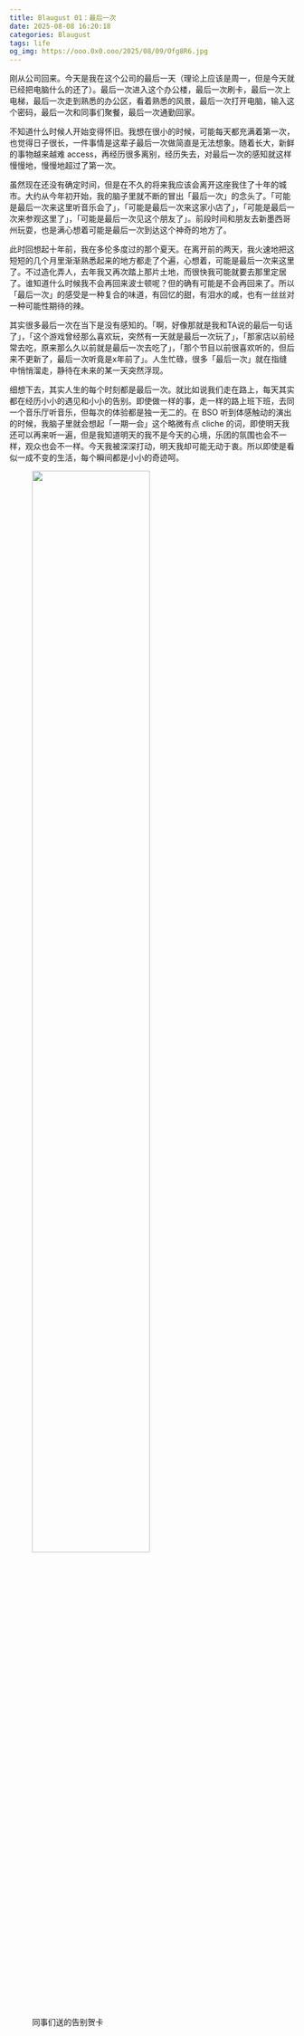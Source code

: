 ```yaml
---
title: Blaugust 01：最后一次
date: 2025-08-08 16:20:18
categories: Blaugust
tags: life
og_img: https://ooo.0x0.ooo/2025/08/09/Ofg8R6.jpg
---
```


刚从公司回来。今天是我在这个公司的最后一天（理论上应该是周一，但是今天就已经把电脑什么的还了）。最后一次进入这个办公楼，最后一次刷卡，最后一次上电梯，最后一次走到熟悉的办公区，看着熟悉的风景，最后一次打开电脑，输入这个密码，最后一次和同事们聚餐，最后一次通勤回家。

不知道什么时候人开始变得怀旧。我想在很小的时候，可能每天都充满着第一次，也觉得日子很长，一件事情是这辈子最后一次做简直是无法想象。随着长大，新鲜的事物越来越难 access，再经历很多离别，经历失去，对最后一次的感知就这样慢慢地，慢慢地超过了第一次。

虽然现在还没有确定时间，但是在不久的将来我应该会离开这座我住了十年的城市。大约从今年初开始，我的脑子里就不断的冒出「最后一次」的念头了。「可能是最后一次来这里听音乐会了」，「可能是最后一次来这家小店了」，「可能是最后一次来参观这里了」，「可能是最后一次见这个朋友了」。前段时间和朋友去新墨西哥州玩耍，也是满心想着可能是最后一次到达这个神奇的地方了。

此时回想起十年前，我在多伦多度过的那个夏天。在离开前的两天，我火速地把这短短的几个月里渐渐熟悉起来的地方都走了个遍，心想着，可能是最后一次来这里了。不过造化弄人，去年我又再次踏上那片土地，而很快我可能就要去那里定居了。谁知道什么时候我不会再回来波士顿呢？但的确有可能是不会再回来了。所以「最后一次」的感受是一种复合的味道，有回忆的甜，有泪水的咸，也有一丝丝对一种可能性期待的辣。

其实很多最后一次在当下是没有感知的。「啊，好像那就是我和TA说的最后一句话了」，「这个游戏曾经那么喜欢玩，突然有一天就是最后一次玩了」，「那家店以前经常去吃，原来那么久以前就是最后一次去吃了」，「那个节目以前很喜欢听的，但后来不更新了，最后一次听竟是x年前了」。人生忙碌，很多「最后一次」就在指缝中悄悄溜走，静待在未来的某一天突然浮现。

细想下去，其实人生的每个时刻都是最后一次。就比如说我们走在路上，每天其实都在经历小小的遇见和小小的告别。即使做一样的事，走一样的路上班下班，去同一个音乐厅听音乐，但每次的体验都是独一无二的。在 BSO 听到体感触动的演出的时候，我脑子里就会想起「一期一会」这个略微有点 cliche 的词，即使明天我还可以再来听一遍，但是我知道明天的我不是今天的心境，乐团的氛围也会不一样，观众也会不一样。今天我被深深打动，明天我却可能无动于衷。所以即使是看似一成不变的生活，每个瞬间都是小小的奇迹呵。

<figure>
<img src="https://ooo.0x0.ooo/2025/08/09/Ofg8R6.jpg" width="70%"/>
<figcaption>
同事们送的告别贺卡
</figcaption>
</figure>
